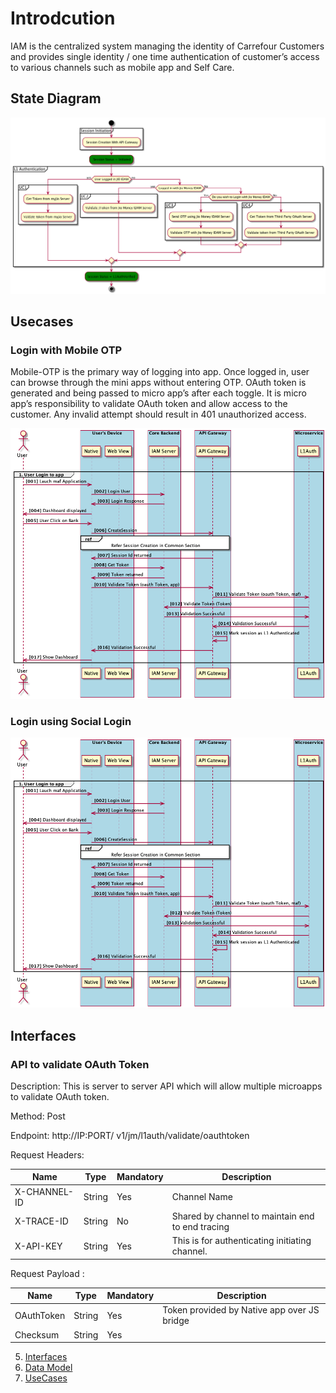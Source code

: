 # Introdcution 
IAM is the centralized system managing the identity of Carrefour Customers and provides single identity / one time authentication of customer’s access to various channels such as mobile app and Self Care.

## State Diagram
![test](./uc1activitydiag.png)


## Usecases
### Login with Mobile OTP

Mobile-OTP is the primary way of logging into app. Once logged in, user can browse through the mini apps without entering OTP. OAuth token is generated and being passed to micro app’s after each toggle. It is micro app’s responsibility to validate OAuth token and allow access to the customer. Any invalid attempt should result in 401 unauthorized access. 
 
![uc1](./mobileotp.png)

### Login using Social Login

![uc2](./mobileotp.png)

## Interfaces 
### API to validate OAuth Token

Description: This is server to server API which will allow multiple microapps to validate OAuth token.

Method: Post

Endpoint: http://IP:PORT/ v1/jm/l1auth/validate/oauthtoken 


Request Headers:

Name |  Type |  Mandatory | Description |
------ | ------ | ------ | ------ 
 X-CHANNEL-ID|  String | Yes|  Channel Name | 
 X-TRACE-ID|	String | No	| Shared by channel to maintain end to end tracing
 X-API-KEY|	String | Yes | This is for authenticating initiating channel.

Request Payload : 

Name |  Type |  Mandatory | Description |
------ | ------ | ------ | ------ 
 OAuthToken |  String | Yes|  Token provided by Native app over JS bridge | 
 Checksum |  String | Yes|   | 




5. [Interfaces](./Interfaces/index.md)
6. [Data Model](./DataModel/index.md)
7. [UseCases](./Usecases/index.md)
